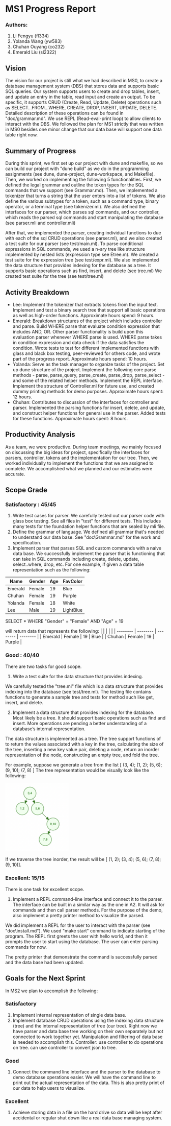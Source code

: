# MS1 Progress Report

### Authors:
1. Li Fengyu (fl334)
2. Yolanda Wang (yw583)
3. Chuhan Ouyang (co232)
4. Emerald Liu (sl2322)

## Vision
The vision for our project is still what we had described in MS0, to create a database management system (DBS) that stores data and supports basic SQL queries. Our system supports users to create and drop tables, insert, and update an entry in the table, read input and create an output. To be specific, it supports CRUD (Create, Read, Update, Delete) operations such as SELECT…FROM…WHERE, CREATE, DROP, INSERT, UPDATE, DELETE. Detailed description of these operations can be found in "doc/grammar.md". We use REPL (Read-eval-print loop) to allow clients to interact with the DBS. We followed the plan for MS1 strictly that was written in MS0 besides one minor change that our data base will support one data table right now.


## Summary of Progress
During this sprint, we first set up our project with dune and makefile, so we can build our project with "dune build" as we do in the programming assignments (see dune, dune-project, dune-workspace, and Makefile). Then, we worked on implementing the following 5 functionalities. First, we defined the legal grammar and outline the token types for the SQL commands that we support (see Grammar.md). Then, we implemented a tokenizer that turns a string that the user enters into a list of tokens. We also define the various subtypes for a token, such as a command type, binary operator, or a terminal type (see tokenizer.ml).
We also defined the interfaces for our parser, which parses sql commands, and our controller, which reads the parsed sql commands and start manipulating the database (see parser.mli and controller.mli)

After that, we implemented the parser, creating individual functions to due with each of the sql CRUD operations (see parser.ml), and we also created a test suite for our parser (see test/main.ml). To parse conditional expressions in SQL commands, we used a n-ary tree like structure implemented by nested lists (expression type see Etree.m). We created a test suite for the expression tree (see test/expr.ml). We also implemented the data structure that provides indexing for the database as a tree. It supports basic operations such as find, insert, and delete (see tree.ml) We created test suite for the tree (see test/tree.ml)


## Activity Breakdown
- Lee: Implement the tokenizer that extracts tokens from the input text. Implement and test a binary search tree that support all basic operations as well as high-order functions. Approximate hours spend: 9 hours.
- Emerald: Breakdown structures of the project which includes controller and parse. Build WHERE parse that evaluate condition expression that includes AND, OR. Other parser functionality is build upon this evaluation parser whenever WHERE parse is used. WHERE parse takes in condition expression and data check if the data satisfies the condition. Wrote tests to test for different implemented functions with glass and black box testing, peer-reviewed for others code, and wrote part of the progress report. Approximate hours spend: 10 hours.
- Yolanda: Serve as the task manager to organize tasks of the project. Set up dune structure of the project. Implement the following core parse methods - parse, parse_query, parse_create, parse_drop, parse_select - and some of the related helper methods. Implement the REPL interface. Implement the structure of Controller.ml for future use, and created dummy printing methods for demo purposes. Approximate hours spent: 12 hours.
- Chuhan: Contributes to discussion of the interfaces for controller and parser. Implemented the parsing functions for insert, delete, and update, and construct helper functions for general use in the parser.  Added tests for these functions. Approximate hours spent: 8 hours.

## Productivity Analysis
As a team, we were productive. During team meetings, we mainly focused on discussing the big ideas for project, specifically the interfaces for parsers, controller, tokens and the implementation for our tree. Then, we worked individually to implement the functions that we are assigned to complete. We accomplished what we planned and our estimates were accurate.

## Scope Grade
### Satisfactory : 45/45
1. Write test cases for parser.
We carefully tested out our parser code with glass box testing. See all files in "test\" for different tests. This includes many tests for the foundation helper functions that are sealed by mli file.
2. Define the grammar of language.
We defined all grammar that's needed to understand our data base. See "doc\Grammar.md" for the work and specification.
3. Implement parser that parses SQL and custom commands with a naive data base.
We successfully implement the parser that is functioning that can take in SQL commands including create, delete, update, select..where, drop, etc. For one example, if given a data table representation such as the following:

| Name    | Gender | Age | FavColor  |
| ------- | ------ | --- | --------- |
| Emerald | Female | 19  | Blue      |
| Chuhan  | Female | 19  | Purple    |
| Yolanda | Female | 18  | White     |
| Lee     | Male   | 19  | LightBlue |

SELECT * WHERE "Gender" = "Female" AND "Age" = 19

will return data that represents the following:
| <!-- --> | <!-- --> | <!-- --> | <!-- --> |
| -------- | -------- | -------- | -------- |
| Emerald  | Female   | 19       | Blue     |
| Chuhan   | Female   | 19       | Purple   |


### Good : 40/40
There are two tasks for good scope.

1. Write a test suite for the data structure that provides indexing.

We carefully tested the "tree.ml" file which is a data structure that provides
indexing into the database (see test/tree.ml). The testing file contains
functions to generate a sample tree and tests for method such like
get, insert, and delete.


2. Implement a data structure that provides indexing for the database. Most likely be a tree. It should support basic operations such as find and insert. More operations are pending a better understanding of a database’s internal representation.

The data structure is implemented as a tree. The tree support functions of to return the values associated with a key in the tree, calculating the size
of the tree, inserting a new key value pair, deleting a node, return an inorder
representation of the node, constructing an empty tree, and fold the tree.

For example, suppose we generate a tree from the list
[ (3, 4); (1, 2); (5, 6); (9, 10); (7, 8) ]
The tree representation would be visually look like the following:

<img src="sample_tree.jpg" width="200"/>

If we traverse the tree inorder, the result will be [ (1, 2); (3, 4); (5, 6); (7, 8); (9, 10)]. 


### Excellent: 15/15
There is one task for excellent scope.

1. Implement a REPL command-line interface and connect it to the parser. The interface can be built in a similar way as the one in A2. It will ask for commands and then call parser methods. For the purpose of the demo, also implement a pretty printer method to visualize the parsed.

We did implement a REPL for the user to interact with the parser (see "doc\install.md"). We used "make start" command to indicate starting of the program. The REPL first greets the user with hello world, and then it prompts the user to start using the database. The user can enter parsing commands for now.

The pretty printer that demonstrate the command is successfully parsed and the data base had been updated.


## Goals for the Next Sprint
In MS2 we plan to accomplish the following:
### Satisfactory
1. Implement internal representation of single data base.
2. Implement database CRUD operations using the indexing data structure (tree) and the internal representation of tree (our tree). Right now we have parser and data base tree working on their own separately but not connected to work together yet. Manipulation and filtering of data base is needed to accomplish this.
Controller: use controller to do operations on tree. can use controller to convert json to tree.
### Good
1. Connect the command line interface and the parser to the database to demo database operations easier. We will have the command line to print out the actual representation of the data. This is also pretty print of our data to help users to visualize.
### Excellent
1. Achieve storing data in a file on the hard drive so data will be kept after accidental or regular shut down like a real data base managing system.